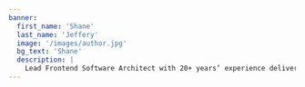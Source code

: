 ```yaml
---
banner:
  first_name: 'Shane'
  last_name: 'Jeffery'
  image: '/images/author.jpg'
  bg_text: 'Shane'
  description: |
    Lead Frontend Software Architect with 20+ years’ experience delivering scalable solutions to complex business problems. Technical Lead & Trusted Advisor to senior leadership and key stakeholders, designing and executing transformative projects that solve pain points and drive meaningful change. Recognized for developing and leading cross-functional teams that achieve goals and exceed expectations, delivering projects on time and within budget. Track record of fostering a culture of innovation and continuous improvement, building and optimizing programs that facilitate growth and strengthen operational efficiency
---
```

